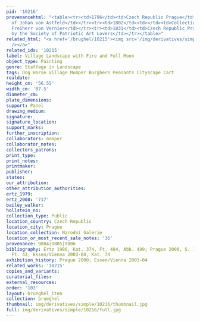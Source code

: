 ```yaml
---
pid: '10216'
provenancehtml: "<table><tr><td>1796</td><td>Czech Republic Prague</td><td>Collection
  of Johan von Astfeld</td></tr><tr><td>1802</td><td></td><td>Collection of Wenzel
  Freiherr von Vernier</td></tr><tr><td>1831</td><td>Czech Republic Prague</td><td>Acquired
  by the Society of Patriotic Art Lovers</td></tr></table>"
related_html: "<a href='/brughel/10215'><img src='/img/derivatives/simple/10215/thumbnail.jpg'
  /></a>"
related_ids: '10215'
label: Village Landscape with Fire and Full Moon
object_type: Painting
genre: Staffage in Landscape
tags: Dog Horse Village Momper Burghers Peasants Cityscape Cart
realdate:
height_cm: '56.55'
width_cm: '87.5'
diameter_cm:
plate_dimensions:
support: Panel
drawing_medium:
signature:
signature_location:
support_marks:
further_inscription:
collaborators: momper
collaborator_notes:
collectors_patrons:
print_type:
print_notes:
printmaker:
publisher:
states:
our_attribution:
other_attribution_authorities:
ertz_1979:
ertz_2008: '717'
bailey_walker:
hollstein_no:
collection_type: Public
location_country: Czech Republic
location_city: Prague
location_collection: Narodní Galerie
location_or_most_recent_sale_notes: '36'
provenance: 9804|9805|9806
bibliography: Ertz 1986, Kat. 374, Ft. 484, Abb. 489; Prague 2000, S. 111, Nr. 218,
  Ft. 42; Essen/Vienna 2003-04, Kat. 74
exhibition_history: Prague 2000; Essen/Vienna 2003-04
related_works: '10215'
copies_and_variants:
curatorial_files:
external_resources:
order: '103'
layout: brueghel_item
collection: brueghel
thumbnail: img/derivatives/simple/10216/thumbnail.jpg
full: img/derivatives/simple/10216/full.jpg
---
```

